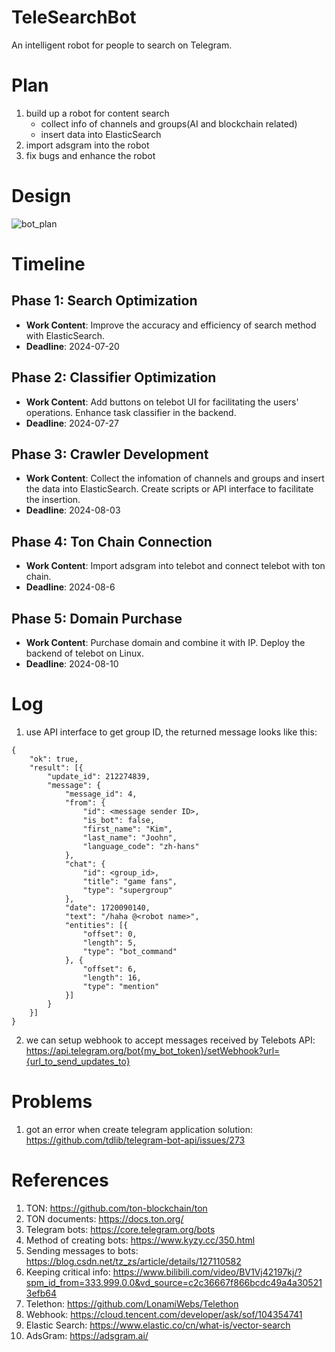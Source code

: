# TeleSearchBot
An intelligent robot for people to search on Telegram.

# Plan
1. build up a robot for content search
   - collect info of channels and groups(AI and blockchain related)
   - insert data into ElasticSearch
2. import adsgram into the robot
3. fix bugs and enhance the robot

# Design
![bot_plan](https://github.com/hunter2009pf/TeleSearchBot/assets/32154029/4ac387b5-9569-4480-a28b-279b58050367)

# Timeline

## Phase 1: Search Optimization
- **Work Content**: Improve the accuracy and efficiency of search method with ElasticSearch.
- **Deadline**: 2024-07-20

## Phase 2: Classifier Optimization
- **Work Content**: Add buttons on telebot UI for facilitating the users' operations. Enhance task classifier in the backend.
- **Deadline**: 2024-07-27

## Phase 3: Crawler Development
- **Work Content**: Collect the infomation of channels and groups and insert the data into ElasticSearch. Create scripts or API interface to facilitate the insertion.
- **Deadline**: 2024-08-03

## Phase 4: Ton Chain Connection
- **Work Content**: Import adsgram into telebot and connect telebot with ton chain.
- **Deadline**: 2024-08-6

## Phase 5: Domain Purchase
- **Work Content**: Purchase domain and combine it with IP. Deploy the backend of telebot on Linux.
- **Deadline**: 2024-08-10

# Log
1. use API interface to get group ID, the returned message looks like this:
```
{
	"ok": true,
	"result": [{
		"update_id": 212274839,
		"message": {
			"message_id": 4,
			"from": {
				"id": <message sender ID>,
				"is_bot": false,
				"first_name": "Kim",
				"last_name": "Joohn",
				"language_code": "zh-hans"
			},
			"chat": {
				"id": <group_id>,
				"title": "game fans",
				"type": "supergroup"
			},
			"date": 1720090140,
			"text": "/haha @<robot name>",
			"entities": [{
				"offset": 0,
				"length": 5,
				"type": "bot_command"
			}, {
				"offset": 6,
				"length": 16,
				"type": "mention"
			}]
		}
	}]
}
```
2. we can setup webhook to accept messages received by Telebots
API: https://api.telegram.org/bot{my_bot_token}/setWebhook?url={url_to_send_updates_to}

# Problems
1. got an error when create telegram application
solution: https://github.com/tdlib/telegram-bot-api/issues/273

# References
1. TON: https://github.com/ton-blockchain/ton
2. TON documents: https://docs.ton.org/
3. Telegram bots: https://core.telegram.org/bots
4. Method of creating bots: https://www.kyzy.cc/350.html
5. Sending messages to bots: https://blog.csdn.net/tz_zs/article/details/127110582
6. Keeping critical info: https://www.bilibili.com/video/BV1Vj42197kj/?spm_id_from=333.999.0.0&vd_source=c2c36667f866bcdc49a4a305213efb64
7. Telethon: https://github.com/LonamiWebs/Telethon
8. Webhook: https://cloud.tencent.com/developer/ask/sof/104354741
9. Elastic Search: https://www.elastic.co/cn/what-is/vector-search
10. AdsGram: https://adsgram.ai/

